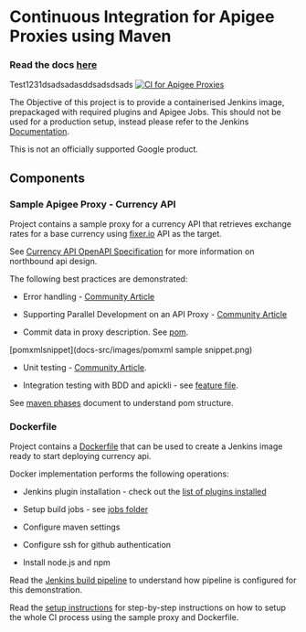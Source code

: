 # Continuous Integration for Apigee Proxies using Maven

### Read the docs [here](https://apigee.github.io/maven-jenkins-ci-demo)

Test1231dsadsadasddsadsdsads
[![CI for Apigee Proxies](docs-src/images/apigee-ci.png)](https://apigee.github.io/maven-jenkins-ci-demo)

The Objective of this project is to provide a containerised Jenkins image, prepackaged with required plugins and Apigee Jobs. This should not be used for a production setup, instead please refer to the Jenkins [Documentation](https://jenkins.io/doc/book/installing/).

This is not an officially supported Google product.

## Components

### Sample Apigee Proxy - Currency API

Project contains a sample proxy for a currency API that retrieves exchange rates
for a base currency using [fixer.io](http://fixer.io) API as the target.

See [Currency API OpenAPI Specification](./docs-src/currency-v1.yaml) for more
information on northbound api design.

The following best practices are demonstrated:

- Error handling - [Community
  Article](https://community.apigee.com/content/kbentry/23724/an-error-handling-pattern-for-apigee-proxies.html)

- Supporting Parallel Development on an API Proxy - [Community
  Article](https://community.apigee.com/content/kbentry/26716/api-proxy-team-development-with-maven.html)

- Commit data in proxy description. See [pom](./currency-v1/pom.xml#L171).

[pomxmlsnippet](docs-src/images/pomxml sample snippet.png)

- Unit testing - [Community
  Article](https://community.apigee.com/articles/3964/unit-testing-javascript-code-with-mocha-sinon-and.html).

- Integration testing with BDD and apickli - see [feature
  file](./currency-v1/test/integration/features/rates.feature).

See [maven phases](./docs-src/maven-phases.md) document to understand pom structure.

### Dockerfile

Project contains a [Dockerfile](./Dockerfile) that can be used to create
a Jenkins image ready to start deploying currency api.

Docker implementation performs the following operations:

- Jenkins plugin installation - check out the [list of plugins
  installed](./docker/jenkins/plugins)

- Setup build jobs - see [jobs folder](./docker/jenkins/jobs)

- Configure maven settings

- Configure ssh for github authentication

- Install node.js and npm

Read the [Jenkins build pipeline](./docs-src/jenkins-pipeline.md) to understand how
pipeline is configured for this demonstration.

Read the [setup instructions](./docs-src/setup.md) for step-by-step instructions on
how to setup the whole CI process using the sample proxy and Dockerfile.
